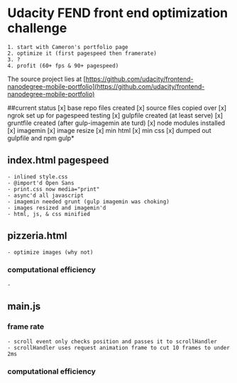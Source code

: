 # Udacity FEND front end optimization challenge

	1. start with Cameron's portfolio page
	2. optimize it (first pagespeed then framerate)
	3. ?
	4. profit (60+ fps & 90+ pagespeed)


The source project lies at [https://github.com/udacity/frontend-nanodegree-mobile-portfolio](https://github.com/udacity/frontend-nanodegree-mobile-portfolio)

##current status
	[x] base repo files created
	[x] source files copied over
	[x] ngrok set up for pagespeed testing
	[x] gulpfile created (at least serve)
	[x] gruntfile created (after gulp-imagemin ate turd)
	[x] node modules installed
	[x] imagemin
	[x] image resize
	[x] min html
	[x] min css
	[x] dumped out gulpfile and npm gulp*

## index.html pagespeed
	- inlined style.css
	- @import'd Open Sans
	- print.css now media="print"
	- async'd all javascript
	- imagemin needed grunt (gulp imagemin was choking)
	- images resized and imagemin'd
	- html, js, & css minified

## pizzeria.html
	- optimize images (why not)

### computational efficiency
	-

## main.js

### frame rate
	- scroll event only checks position and passes it to scrollHandler
	- scrollHandler uses request animation frame to cut 10 frames to under 2ms

### computational efficiency
